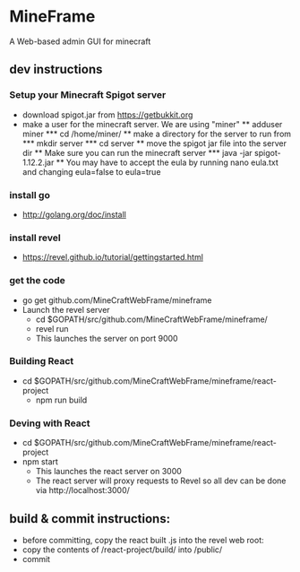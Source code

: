 # MineFrame
A Web-based admin GUI for minecraft
## dev instructions

### Setup your Minecraft Spigot server
* download spigot.jar from https://getbukkit.org
* make a user for the minecraft server. We are using "miner"
** adduser miner
*** cd /home/miner/
** make a directory for the server to run from
*** mkdir server
*** cd server
** move the spigot jar file into the server dir
** Make sure you can run the minecraft server
*** java -jar spigot-1.12.2.jar
** You may have to accept the eula by running nano eula.txt and changing eula=false to eula=true

### install go
* http://golang.org/doc/install
### install revel
* https://revel.github.io/tutorial/gettingstarted.html

### get the code
* go get github.com/MineCraftWebFrame/mineframe
* Launch the revel server
  * cd $GOPATH/src/github.com/MineCraftWebFrame/mineframe/
  * revel run
  * This launches the server on port 9000
### Building React
* cd $GOPATH/src/github.com/MineCraftWebFrame/mineframe/react-project
  * npm run build

### Deving with React
* cd $GOPATH/src/github.com/MineCraftWebFrame/mineframe/react-project
* npm start
  * This launches the react server on 3000
  * The react server will proxy requests to Revel so all dev can be done via http://localhost:3000/
## build & commit instructions:
* before committing, copy the react built .js into the revel web root:
* copy the contents of /react-project/build/ into /public/
* commit
